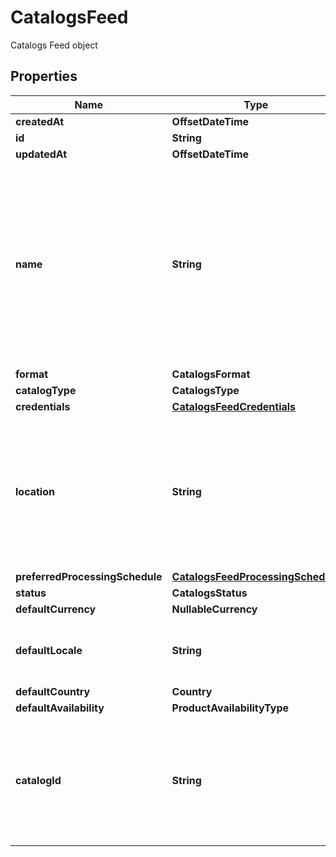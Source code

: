 

# CatalogsFeed

Catalogs Feed object

## Properties

| Name | Type | Description | Notes |
|------------ | ------------- | ------------- | -------------|
|**createdAt** | **OffsetDateTime** |  |  |
|**id** | **String** |  |  |
|**updatedAt** | **OffsetDateTime** |  |  |
|**name** | **String** | A human-friendly name associated to a given feed. This value is currently nullable due to historical reasons. It is expected to become non-nullable in the future. |  |
|**format** | **CatalogsFormat** |  |  |
|**catalogType** | **CatalogsType** |  |  |
|**credentials** | [**CatalogsFeedCredentials**](CatalogsFeedCredentials.md) |  |  |
|**location** | **String** | The URL where a feed is available for download. This URL is what Pinterest will use to download a feed for processing. |  |
|**preferredProcessingSchedule** | [**CatalogsFeedProcessingSchedule**](CatalogsFeedProcessingSchedule.md) |  |  |
|**status** | **CatalogsStatus** |  |  |
|**defaultCurrency** | **NullableCurrency** |  |  |
|**defaultLocale** | **String** | The locale used within a feed for product descriptions. |  |
|**defaultCountry** | **Country** |  |  |
|**defaultAvailability** | **ProductAvailabilityType** |  |  |
|**catalogId** | **String** | Catalog id pertaining to the feed. If not provided, feed will use a default catalog based on type. |  |



